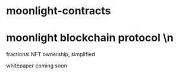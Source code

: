 # moonlight-contracts

# moonlight blockchain protocol \n
fractional NFT ownership, simplified

whitepaper coming soon
